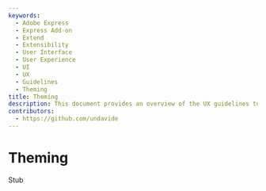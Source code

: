 ```yaml
---
keywords:
  - Adobe Express
  - Express Add-on 
  - Extend
  - Extensibility
  - User Interface
  - User Experience
  - UI
  - UX
  - Guidelines
  - Theming
title: Theming
description: This document provides an overview of the UX guidelines to follow when designing your Adobe Express add-on.
contributors:
  - https://github.com/undavide
---
```


# Theming

Stub